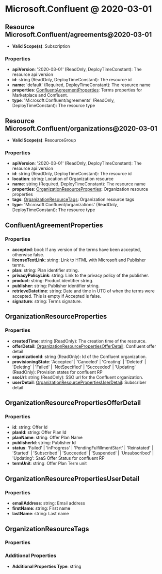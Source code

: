 # Microsoft.Confluent @ 2020-03-01

## Resource Microsoft.Confluent/agreements@2020-03-01
* **Valid Scope(s)**: Subscription
### Properties
* **apiVersion**: '2020-03-01' (ReadOnly, DeployTimeConstant): The resource api version
* **id**: string (ReadOnly, DeployTimeConstant): The resource id
* **name**: 'default' (Required, DeployTimeConstant): The resource name
* **properties**: [ConfluentAgreementProperties](#confluentagreementproperties): Terms properties for Marketplace and Confluent.
* **type**: 'Microsoft.Confluent/agreements' (ReadOnly, DeployTimeConstant): The resource type

## Resource Microsoft.Confluent/organizations@2020-03-01
* **Valid Scope(s)**: ResourceGroup
### Properties
* **apiVersion**: '2020-03-01' (ReadOnly, DeployTimeConstant): The resource api version
* **id**: string (ReadOnly, DeployTimeConstant): The resource id
* **location**: string: Location of Organization resource
* **name**: string (Required, DeployTimeConstant): The resource name
* **properties**: [OrganizationResourceProperties](#organizationresourceproperties): Organization resource properties
* **tags**: [OrganizationResourceTags](#organizationresourcetags): Organization resource tags
* **type**: 'Microsoft.Confluent/organizations' (ReadOnly, DeployTimeConstant): The resource type

## ConfluentAgreementProperties
### Properties
* **accepted**: bool: If any version of the terms have been accepted, otherwise false.
* **licenseTextLink**: string: Link to HTML with Microsoft and Publisher terms.
* **plan**: string: Plan identifier string.
* **privacyPolicyLink**: string: Link to the privacy policy of the publisher.
* **product**: string: Product identifier string.
* **publisher**: string: Publisher identifier string.
* **retrieveDatetime**: string: Date and time in UTC of when the terms were accepted. This is empty if Accepted is false.
* **signature**: string: Terms signature.

## OrganizationResourceProperties
### Properties
* **createdTime**: string (ReadOnly): The creation time of the resource.
* **offerDetail**: [OrganizationResourcePropertiesOfferDetail](#organizationresourcepropertiesofferdetail): Confluent offer detail
* **organizationId**: string (ReadOnly): Id of the Confluent organization.
* **provisioningState**: 'Accepted' | 'Canceled' | 'Creating' | 'Deleted' | 'Deleting' | 'Failed' | 'NotSpecified' | 'Succeeded' | 'Updating' (ReadOnly): Provision states for confluent RP
* **ssoUrl**: string (ReadOnly): SSO url for the Confluent organization.
* **userDetail**: [OrganizationResourcePropertiesUserDetail](#organizationresourcepropertiesuserdetail): Subscriber detail

## OrganizationResourcePropertiesOfferDetail
### Properties
* **id**: string: Offer Id
* **planId**: string: Offer Plan Id
* **planName**: string: Offer Plan Name
* **publisherId**: string: Publisher Id
* **status**: 'Failed' | 'InProgress' | 'PendingFulfillmentStart' | 'Reinstated' | 'Started' | 'Subscribed' | 'Succeeded' | 'Suspended' | 'Unsubscribed' | 'Updating': SaaS Offer Status for confluent RP
* **termUnit**: string: Offer Plan Term unit

## OrganizationResourcePropertiesUserDetail
### Properties
* **emailAddress**: string: Email address
* **firstName**: string: First name
* **lastName**: string: Last name

## OrganizationResourceTags
### Properties
### Additional Properties
* **Additional Properties Type**: string

